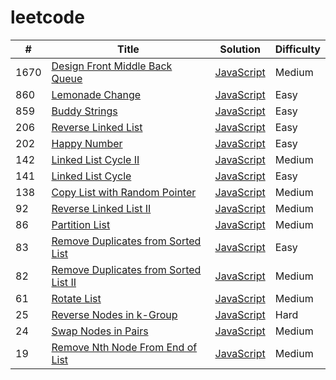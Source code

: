# leetcode

| #  | Title | Solution | Difficulty |
| --- | ---- | -------- | ---------- |
| 1670 | [Design Front Middle Back Queue](https://leetcode.com/problems/design-front-middle-back-queue) | [JavaScript](algorithms/javascript/designFrontMiddleBackQueue/designFrontMiddleBackQueue.js) | Medium |
| 860 | [Lemonade Change](https://leetcode.com/problems/lemonade-change) | [JavaScript](algorithms/javascript/lemonadeChange/lemonadeChange.js) | Easy |
| 859 | [Buddy Strings](https://leetcode.com/problems/buddy-strings) | [JavaScript](algorithms/javascript/buddyStrings/buddyStrings.js) | Easy |
| 206 | [Reverse Linked List](https://leetcode.com/problems/reverse-linked-list) | [JavaScript](algorithms/javascript/reverseLinkedList/reverseLinkedList.js) | Easy |
| 202 | [Happy Number](https://leetcode.com/problems/happy-number) | [JavaScript](algorithms/javascript/happyNumber/happyNumber.js) | Easy |
| 142 | [Linked List Cycle II](https://leetcode.com/problems/linked-list-cycle-ii) | [JavaScript](algorithms/javascript/linkedListCycle/linkedListCycle.II.js) | Medium |
| 141 | [Linked List Cycle](https://leetcode.com/problems/linked-list-cycle) | [JavaScript](algorithms/javascript/linkedListCycle/linkedListCycle.js) | Easy |
| 138 | [Copy List with Random Pointer](https://leetcode.com/problems/copy-list-with-random-pointer) | [JavaScript](algorithms/javascript/copyListWithRandomPointer/copyListWithRandomPointer.js) | Medium |
| 92 | [Reverse Linked List II](https://leetcode.com/problems/reverse-linked-list-ii) | [JavaScript](algorithms/javascript/reverseLinkedList/reverseLinkedList.II.js) | Medium |
| 86 | [Partition List](https://leetcode.com/problems/partition-list) | [JavaScript](algorithms/javascript/partitionList/partitionList.js) | Medium |
| 83 | [Remove Duplicates from Sorted List](https://leetcode.com/problems/remove-duplicates-from-sorted-list) | [JavaScript](algorithms/javascript/removeDuplicatesFromSortedList/removeDuplicatesFromSortedList.js) | Easy |
| 82 | [Remove Duplicates from Sorted List II](https://leetcode.com/problems/remove-duplicates-from-sorted-list-ii) | [JavaScript](algorithms/javascript/removeDuplicatesFromSortedList/removeDuplicatesFromSortedList.II.js) | Medium |
| 61 | [Rotate List](https://leetcode.com/problems/rotate-list) | [JavaScript](algorithms/javascript/rotateList/rotateList.js) | Medium |
| 25 | [Reverse Nodes in k-Group](https://leetcode.com/problems/reverse-nodes-in-k-group) | [JavaScript](algorithms/javascript/reverseNodesInKGroup/reverseNodesInKGroup.js) | Hard |
| 24 | [Swap Nodes in Pairs](https://leetcode.com/problems/swap-nodes-in-pairs) | [JavaScript](algorithms/javascript/swapNodesInPairs/swapNodesInPairs.js) | Medium |
| 19 | [Remove Nth Node From End of List](https://leetcode.com/problems/remove-nth-node-from-end-of-list) | [JavaScript](algorithms/javascript/removeNthNodeFromEndOfList/removeNthNodeFromEndOfList.js) | Medium |



